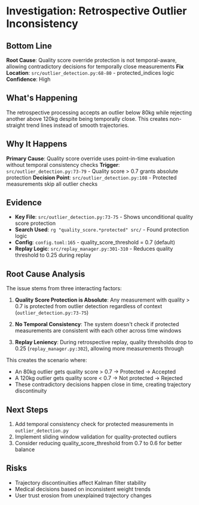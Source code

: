 # Investigation: Retrospective Outlier Inconsistency

## Bottom Line
**Root Cause**: Quality score override protection is not temporal-aware, allowing contradictory decisions for temporally close measurements
**Fix Location**: `src/outlier_detection.py:68-80` - protected_indices logic
**Confidence**: High

## What's Happening
The retrospective processing accepts an outlier below 80kg while rejecting another above 120kg despite being temporally close. This creates non-straight trend lines instead of smooth trajectories.

## Why It Happens
**Primary Cause**: Quality score override uses point-in-time evaluation without temporal consistency checks
**Trigger**: `src/outlier_detection.py:73-79` - Quality score > 0.7 grants absolute protection
**Decision Point**: `src/outlier_detection.py:108` - Protected measurements skip all outlier checks

## Evidence
- **Key File**: `src/outlier_detection.py:73-75` - Shows unconditional quality score protection
- **Search Used**: `rg "quality_score.*protected" src/` - Found protection logic
- **Config**: `config.toml:165` - quality_score_threshold = 0.7 (default)
- **Replay Logic**: `src/replay_manager.py:301-310` - Reduces quality threshold to 0.25 during replay

## Root Cause Analysis

The issue stems from three interacting factors:

1. **Quality Score Protection is Absolute**: Any measurement with quality > 0.7 is protected from outlier detection regardless of context (`outlier_detection.py:73-75`)

2. **No Temporal Consistency**: The system doesn't check if protected measurements are consistent with each other across time windows

3. **Replay Leniency**: During retrospective replay, quality thresholds drop to 0.25 (`replay_manager.py:302`), allowing more measurements through

This creates the scenario where:
- An 80kg outlier gets quality score > 0.7 → Protected → Accepted
- A 120kg outlier gets quality score < 0.7 → Not protected → Rejected  
- These contradictory decisions happen close in time, creating trajectory discontinuity

## Next Steps
1. Add temporal consistency check for protected measurements in `outlier_detection.py`
2. Implement sliding window validation for quality-protected outliers
3. Consider reducing quality_score_threshold from 0.7 to 0.6 for better balance

## Risks
- Trajectory discontinuities affect Kalman filter stability
- Medical decisions based on inconsistent weight trends
- User trust erosion from unexplained trajectory changes
